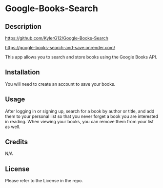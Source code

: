 # Google-Books-Search

## Description
https://github.com/KylerG12/Google-Books-Search

https://google-books-search-and-save.onrender.com/

This app allows you to search and store books using the Google Books API.

## Installation

You will need to create an account to save your books.

## Usage

After logging in or signing up, search for a book by author or title, and add them to your personal list
so that you never forget a book you are interested in reading. When viewing your books, you can remove
them from your list as well.

## Credits

N/A

## License

Please refer to the License in the repo.